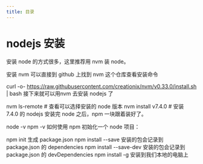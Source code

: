 ```yaml
---
title: 目录
---
```





# nodejs 安装

安装 node 的方式很多，这里推荐用 nvm 装 node。

安装 nvm 可以直接到 github 上找到 nvm 这个仓库查看安装命令

curl -o- https://raw.githubusercontent.com/creationix/nvm/v0.33.0/install.sh | bash
接下来就可以用nvm 去安装 nodejs 了

nvm ls-remote  # 查看可以选择安装的 node 版本
nvm install v7.4.0 # 安装 7.4.0 的 nodejs
安装完 node 之后，npm 一块跟着装好了。

node -v
npm -v
如何使用 npm 初始化一个 node 项目：

npm init 生成 package.json
npm install <package name> --save 安装的包会记录到 package.json 的 dependencies
npm install <package name> --save-dev 安装的包会记录到 package.json 的 devDependencies
npm install <package name> -g 安装到我们本地的电脑上
